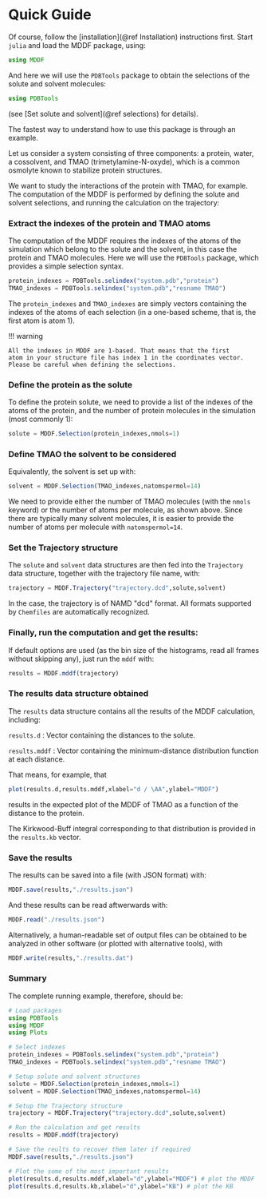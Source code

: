 
# Quick Guide

Of course, follow the [installation](@ref Installation) instructions first. 
Start `julia` and load the MDDF package, using:

```julia
using MDDF
```
And here we will use the `PDBTools` package to obtain the selections of
the solute and solvent molecules: 
```julia
using PDBTools
```
(see [Set solute and solvent](@ref selections) for details).

The fastest way to understand how to use this package is through an
example.  

Let us consider a system consisting of three components: a protein,
water, a cossolvent, and TMAO (trimetylamine-N-oxyde), which is a common
osmolyte known to stabilize protein structures.  

We want to study the interactions of the protein with TMAO, for example.
The computation of the MDDF is performed by defining the solute and
solvent selections, and running the calculation on the trajectory:

### Extract the indexes of the protein and TMAO atoms

The computation of the MDDF requires the indexes of the atoms of the
simulation which belong to the solute and the solvent, in this case the
protein and TMAO molecules. Here we will use the `PDBTools` package,
which provides a simple selection syntax.
```julia
protein_indexes = PDBTools.selindex("system.pdb","protein")
TMAO_indexes = PDBTools.selindex("system.pdb","resname TMAO")
```
The `protein_indexes` and `TMAO_indexes` are simply vectors containing
the indexes of the atoms of each selection (in a one-based scheme, that
is, the first atom is atom 1). 

!!! warning
    
    All the indexes in MDDF are 1-based. That means that the first
    atom in your structure file has index 1 in the coordinates vector.
    Please be careful when defining the selections.

### Define the protein as the solute

To define the protein solute, we need to provide a list of the indexes of the
atoms of the protein, and the number of protein molecules in the
simulation (most commonly 1):

```julia
solute = MDDF.Selection(protein_indexes,nmols=1)
```

### Define TMAO the solvent to be considered

Equivalently, the solvent is set up with:
```julia
solvent = MDDF.Selection(TMAO_indexes,natomspermol=14)
```
We need to provide either the number of TMAO molecules (with the `nmols`
keyword) or the number of atoms per molecule, as shown above. Since
there are typically many solvent molecules, it is easier to provide the
number of atoms per molecule with `natomspermol=14`. 

### Set the Trajectory structure

The `solute` and `solvent` data structures are then fed into the
`Trajectory` data structure, together with the trajectory file name,
with:
```julia
trajectory = MDDF.Trajectory("trajectory.dcd",solute,solvent)
```
In the case, the trajectory is of NAMD "dcd" format. All formats
supported by `Chemfiles` are automatically recognized. 

### Finally, run the computation and get the results:

If default options are used (as the bin size of the histograms, read all
frames without skipping any), just run the `mddf` with:
```julia
results = MDDF.mddf(trajectory)
```

### The results data structure obtained

The `results` data structure contains all the results of the MDDF
calculation, including:

`results.d` : Vector containing the distances to the solute. 

`results.mddf` : Vector containing the minimum-distance distribution
function at each distance.

That means, for example, that 
```julia
plot(results.d,results.mddf,xlabel="d / \AA",ylabel="MDDF") 
```
results in the expected plot of the MDDF of TMAO as a function of the
distance to the protein.

The Kirkwood-Buff integral corresponding to that distribution is
provided in the `results.kb` vector.  

### Save the results

The results can be saved into a file (with JSON format) with:
```julia
MDDF.save(results,"./results.json")
```
And these results can be read aftwerwards with:
```julia
MDDF.read("./results.json")
```
Alternatively, a human-readable set of output files can be obtained to
be analyzed in other software (or plotted with alternative tools), with
```julia
MDDF.write(results,"./results.dat")
```

### Summary

The complete running example, therefore, should be:

```julia
# Load packages
using PDBTools
using MDDF 
using Plots

# Select indexes
protein_indexes = PDBTools.selindex("system.pdb","protein")
TMAO_indexes = PDBTools.selindex("system.pdb","resname TMAO")

# Setup solute and solvent structures
solute = MDDF.Selection(protein_indexes,nmols=1)
solvent = MDDF.Selection(TMAO_indexes,natomspermol=14)

# Setup the Trajectory structure
trajectory = MDDF.Trajectory("trajectory.dcd",solute,solvent)

# Run the calculation and get results
results = MDDF.mddf(trajectory)

# Save the reults to recover them later if required
MDDF.save(results,"./results.json")

# Plot the some of the most important results 
plot(results.d,results.mddf,xlabel="d",ylabel="MDDF") # plot the MDDF
plot(results.d,results.kb,xlabel="d",ylabel="KB") # plot the KB 
```









